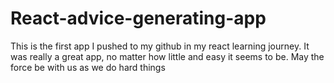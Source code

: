 ﻿# React-advice-generating-app
This is the first app I pushed to my github in my react learning journey.
It was really a great app, no matter how little and easy it seems to be.
May the force be with us as we do hard things
